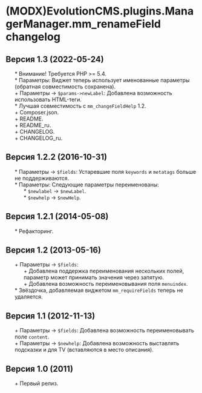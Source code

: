 # (MODX)EvolutionCMS.plugins.ManagerManager.mm_renameField changelog


## Версия 1.3 (2022-05-24)
* \* Внимание! Требуется PHP >= 5.4.
* \* Параметры: Виджет теперь использует именованные параметры (обратная совместимость сохранена).
* \+ Параметры → `$params->newLabel`: Добавлена возможность использовать HTML-теги.
* \* Лучшая совместимость с `mm_changeFieldHelp` 1.2.
* \+ Composer.json.
* \+ README.
* \+ README_ru.
* \+ CHANGELOG.
* \+ CHANGELOG_ru.


## Версия 1.2.2 (2016-10-31)
* \* Параметры → `$fields`: Устаревшие поля `keywords` и `metatags` больше не поддерживаются.
* \* Параметры: Следующие параметры переименованы:
	* \* `$newlabel` → `$newLabel`.
	* \* `$newhelp` → `$newHelp`.


## Версия 1.2.1 (2014-05-08)
* \* Рефакторинг.


## Версия 1.2 (2013-05-16)
* \+ Параметры → `$fields`:
	* \+ Добавлена поддержка переименования нескольких полей, параметр может принимать значения через запятую.
	* \+ Добавлена возможность переименовывания поля `menuindex`.
* \* Звёздочка, добавляемая виджетом `mm_requireFields` теперь не удаляется.


## Версия 1.1 (2012-11-13)
* \+ Параметры → `$fields`: Добавлена возможность переименовывать поле `content`.
* \+ Параметры → `$newhelp`: Добавлена возможность выставлять подсказки и для TV (вставляются в место описания).


## Версия 1.0 (2011)
* \+ Первый релиз.


<link rel="stylesheet" type="text/css" href="https://DivanDesign.ru/assets/files/ddMarkdown.css" />
<style>ul{list-style:none;}</style>